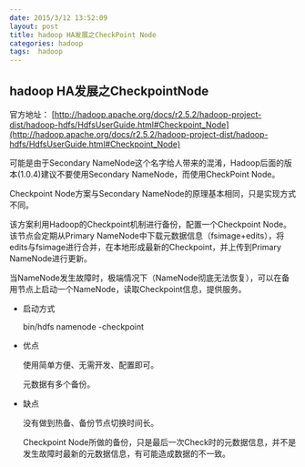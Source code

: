 ```yaml
---
date: 2015/3/12 13:52:09 
layout: post
title: hadoop HA发展之CheckPoint Node
categories: hadoop
tags:  hadoop
---
```

## hadoop HA发展之CheckpointNode

官方地址：
[http://hadoop.apache.org/docs/r2.5.2/hadoop-project-dist/hadoop-hdfs/HdfsUserGuide.html#Checkpoint_Node](http://hadoop.apache.org/docs/r2.5.2/hadoop-project-dist/hadoop-hdfs/HdfsUserGuide.html#Checkpoint_Node)

可能是由于Secondary NameNode这个名字给人带来的混淆，Hadoop后面的版本(1.0.4)建议不要使用Secondary NameNode，而使用CheckPoint Node。

Checkpoint Node方案与Secondary NameNode的原理基本相同，只是实现方式不同。

该方案利用Hadoop的Checkpoint机制进行备份，配置一个Checkpoint Node。该节点会定期从Primary NameNode中下载元数据信息（fsimage+edits），将edits与fsimage进行合并，在本地形成最新的Checkpoint，并上传到Primary NameNode进行更新。

当NameNode发生故障时，极端情况下（NameNode彻底无法恢复），可以在备用节点上启动一个NameNode，读取Checkpoint信息，提供服务。

* 启动方式

	bin/hdfs namenode -checkpoint

* 优点

	使用简单方便、无需开发、配置即可。

	元数据有多个备份。

* 缺点

	没有做到热备、备份节点切换时间长。
	
	Checkpoint Node所做的备份，只是最后一次Check时的元数据信息，并不是发生故障时最新的元数据信息，有可能造成数据的不一致。